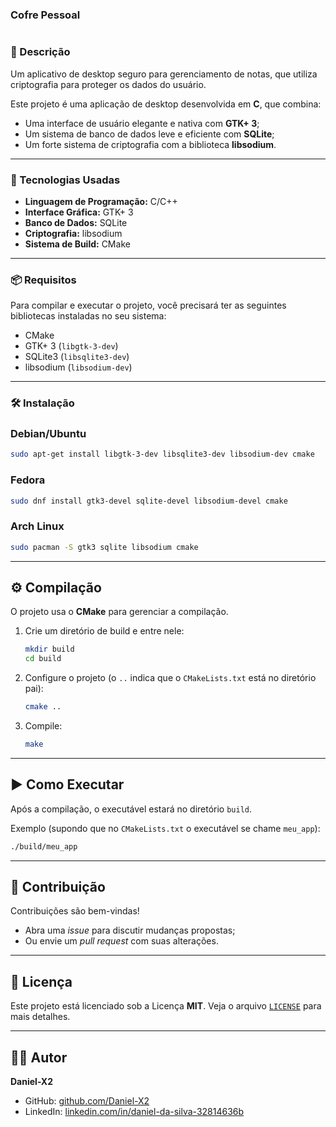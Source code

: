 ### Cofre Pessoal

````md

````

### 📌 Descrição
Um aplicativo de desktop seguro para gerenciamento de notas, que utiliza criptografia para proteger os dados do usuário.

Este projeto é uma aplicação de desktop desenvolvida em **C**, que combina:  
- Uma interface de usuário elegante e nativa com **GTK+ 3**;  
- Um sistema de banco de dados leve e eficiente com **SQLite**;  
- Um forte sistema de criptografia com a biblioteca **libsodium**.  

---

### 🚀 Tecnologias Usadas
- **Linguagem de Programação:** C/C++  
- **Interface Gráfica:** GTK+ 3  
- **Banco de Dados:** SQLite  
- **Criptografia:** libsodium  
- **Sistema de Build:** CMake  

---

### 📦 Requisitos
Para compilar e executar o projeto, você precisará ter as seguintes bibliotecas instaladas no seu sistema:

- CMake  
- GTK+ 3 (`libgtk-3-dev`)  
- SQLite3 (`libsqlite3-dev`)  
- libsodium (`libsodium-dev`)  

---

### 🛠 Instalação

### Debian/Ubuntu
```bash
sudo apt-get install libgtk-3-dev libsqlite3-dev libsodium-dev cmake
````

### Fedora

```bash
sudo dnf install gtk3-devel sqlite-devel libsodium-devel cmake
```

### Arch Linux

```bash
sudo pacman -S gtk3 sqlite libsodium cmake
```

---

## ⚙️ Compilação

O projeto usa o **CMake** para gerenciar a compilação.

1. Crie um diretório de build e entre nele:

   ```bash
   mkdir build
   cd build
   ```

2. Configure o projeto (o `..` indica que o `CMakeLists.txt` está no diretório pai):

   ```bash
   cmake ..
   ```

3. Compile:

   ```bash
   make
   ```

---

## ▶️ Como Executar

Após a compilação, o executável estará no diretório `build`.

Exemplo (supondo que no `CMakeLists.txt` o executável se chame `meu_app`):

```bash
./build/meu_app
```

---

## 🤝 Contribuição

Contribuições são bem-vindas!

* Abra uma *issue* para discutir mudanças propostas;
* Ou envie um *pull request* com suas alterações.

---

## 📄 Licença

Este projeto está licenciado sob a Licença **MIT**.
Veja o arquivo [`LICENSE`](LICENSE) para mais detalhes.

---

## 👨‍💻 Autor

**Daniel-X2**

* GitHub: [github.com/Daniel-X2](https://github.com/Daniel-X2)
* LinkedIn: [linkedin.com/in/daniel-da-silva-32814636b](https://www.linkedin.com/in/daniel-da-silva-32814636b/)




